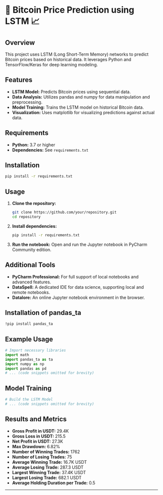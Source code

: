 # 🚀 Bitcoin Price Prediction using LSTM 📈

## Overview
This project uses LSTM (Long Short-Term Memory) networks to predict Bitcoin prices based on historical data. It leverages Python and TensorFlow/Keras for deep learning modeling.

## Features
- **LSTM Model:** Predicts Bitcoin prices using sequential data.
- **Data Analysis:** Utilizes pandas and numpy for data manipulation and preprocessing.
- **Model Training:** Trains the LSTM model on historical Bitcoin data.
- **Visualization:** Uses matplotlib for visualizing predictions against actual data.

## Requirements
- **Python:** 3.7 or higher
- **Dependencies:** See `requirements.txt`

## Installation
```bash
pip install -r requirements.txt
```

## Usage
1. **Clone the repository:**
   ```bash
   git clone https://github.com/your/repository.git
   cd repository
   ```
2. **Install dependencies:**
   ```bash
   pip install -r requirements.txt
   ```
3. **Run the notebook:** Open and run the Jupyter notebook in PyCharm Community edition.

## Additional Tools
- **PyCharm Professional:** For full support of local notebooks and advanced features.
- **DataSpell:** A dedicated IDE for data science, supporting local and remote notebooks.
- **Datalore:** An online Jupyter notebook environment in the browser.

## Installation of pandas_ta
```bash
!pip install pandas_ta
```

## Example Usage
```python
# Import necessary libraries
import math
import pandas_ta as ta
import numpy as np
import pandas as pd
# ... (code snippets omitted for brevity)
```

## Model Training
```python
# Build the LSTM Model
# ... (code snippets omitted for brevity)
```

## Results and Metrics
- **Gross Profit in USDT:** 29.4K
- **Gross Loss in USDT:** 215.5
- **Net Profit in USDT:** 27.3K
- **Max Drawdown:** 6.82%
- **Number of Winning Trades:** 1762
- **Number of Losing Trades:** 75
- **Average Winning Trade:** 16.7K USDT
- **Average Losing Trade:** 287.3 USDT
- **Largest Winning Trade:** 37.4K USDT
- **Largest Losing Trade:** 682.1 USDT
- **Average Holding Duration per Trade:** 0.5


---
